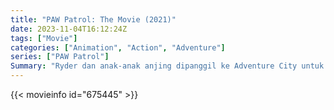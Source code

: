 ```yaml
---
title: "PAW Patrol: The Movie (2021)"
date: 2023-11-04T16:12:24Z
tags: ["Movie"]
categories: ["Animation", "Action", "Adventure"]
series: ["PAW Patrol"]
Summary: "Ryder dan anak-anak anjing dipanggil ke Adventure City untuk menghentikan Walikota Humdinger mengubah kota metropolitan yang ramai menjadi kekacauan."
---
```


<mux-player stream-type="on-demand"
src="https://kp3d-my.sharepoint.com/personal/ryoo_kp3d_onmicrosoft_com/_layouts/15/download.aspx?share=EXqrnSE1LNtAkpUPhAqMbgEBQAn9T276TRYEco33KoY8RQ" prefer-playback="mse" controls>

</mux-player>


{{< movieinfo id="675445" >}}

<script src="https://cdn.jsdelivr.net/npm/@mux/mux-player"></script>

 <script type="application/ld+json ">
{
"@context": "https://schema.org/",
"@type": "VideoObject",
"name": "PAW Patrol: The Movie",
"contentUrl": "https://stream.mux.com/02G7e500OuEu01izxvYzzvVCV01CWY1O01QP02T8IvBmLLj6w.m3u8",
"thumbnailUrl": "https://www.themoviedb.org/t/p/original/w2jm8I0K83aZzHcI4Acl8DtuXCt.jpg?width=314&fit_mode=preserve&time=25",
"uploadDate": "2023-11-04T16:12:24Z",
}

</script>